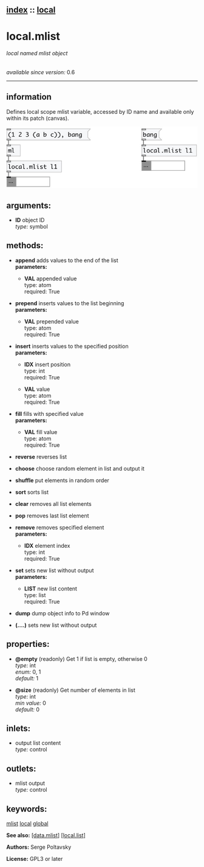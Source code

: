 [index](index.html) :: [local](category_local.html)
---

# local.mlist

###### local named mlist object

*available since version:* 0.6

---


## information
Defines local scope mlist variable, accessed by ID name and available only within
            its patch (canvas).



[![example](../examples/img/local.mlist.jpg)](../examples/pd/local.mlist.pd)



## arguments:

* **ID**
object ID<br>
_type:_ symbol<br>



## methods:

* **append**
adds values to the end of the list<br>
  __parameters:__
  - **VAL** appended value<br>
    type: atom <br>
    required: True <br>

* **prepend**
inserts values to the list beginning<br>
  __parameters:__
  - **VAL** prepended value<br>
    type: atom <br>
    required: True <br>

* **insert**
inserts values to the specified position<br>
  __parameters:__
  - **IDX** insert position<br>
    type: int <br>
    required: True <br>

  - **VAL** value<br>
    type: atom <br>
    required: True <br>

* **fill**
fills with specified value<br>
  __parameters:__
  - **VAL** fill value<br>
    type: atom <br>
    required: True <br>

* **reverse**
reverses list<br>

* **choose**
choose random element in list and output it<br>

* **shuffle**
put elements in random order<br>

* **sort**
sorts list<br>

* **clear**
removes all list elements<br>

* **pop**
removes last list element<br>

* **remove**
removes specified element<br>
  __parameters:__
  - **IDX** element index<br>
    type: int <br>
    required: True <br>

* **set**
sets new list without output<br>
  __parameters:__
  - **LIST** new list content<br>
    type: list <br>
    required: True <br>

* **dump**
dump object info to Pd window<br>

* **(....)**
sets new list without output<br>




## properties:

* **@empty** (readonly)
Get 1 if list is empty, otherwise 0<br>
_type:_ int<br>
_enum:_ 0, 1<br>
_default:_ 1<br>

* **@size** (readonly)
Get number of elements in list<br>
_type:_ int<br>
_min value:_ 0<br>
_default:_ 0<br>



## inlets:

* output list content<br>
_type:_ control



## outlets:

* mlist output<br>
_type:_ control



## keywords:

[mlist](keywords/mlist.html)
[local](keywords/local.html)
[global](keywords/global.html)



**See also:**
[\[data.mlist\]](data.mlist.html)
[\[local.list\]](local.list.html)




**Authors:** Serge Poltavsky




**License:** GPL3 or later





